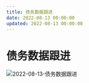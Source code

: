 ```yaml
---
title: 债务数据跟进
date: 2022-08-13 00:00:00
updated: 2022-08-13 00:00:00
---
```


# 债务数据跟进

![2022-08-13-债务数据跟进](assets/2022-08-13-债务数据跟进.jpeg)

